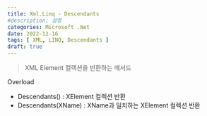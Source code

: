 ```yaml
---
title: Xml.Linq - Descendants
#description: 설명
categories: Microsoft .Net
date: 2022-12-16
tags: [ XML, LINQ, Descendants ]
draft: true
---
```

> XML Element 컬렉션을 반환하는 메서드

Overload
- Descendants() : XElement 컬렉션 반환
- Descendants(XName) : XName과 일치하는 XElement 컬렉션 반환

